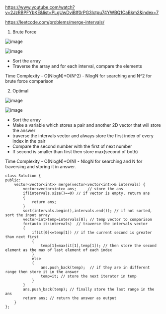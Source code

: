 https://www.youtube.com/watch?v=2JzRBPFYbKE&list=PLgUwDviBIf0rPG3Ictpu74YWBQ1CaBkm2&index=7

https://leetcode.com/problems/merge-intervals/

1. Brute Force

![image](https://user-images.githubusercontent.com/53824950/138491763-0502a964-ac63-4abf-a6a8-8f428027c87e.png)

![image](https://user-images.githubusercontent.com/53824950/138491914-0387275e-61eb-45af-b1bb-78f776f1060f.png)
 
- Sort the array
- Traverse the array and for each interval, compare the elements

Time Complexity - O(NlogN)+O(N^2) - NlogN for searching and N^2 for brute force comparison

2. Optimal

![image](https://user-images.githubusercontent.com/53824950/138492691-2f6c6a07-8c46-41fd-8198-a8c4dfa49831.png)

![image](https://user-images.githubusercontent.com/53824950/138492834-f9c60ec6-ceb2-48f9-846a-fcb3b656bfb2.png)

- Sort the array
- Make a variable which stores a pair and another 2D vector that will store the answer
- traverse the intervals vector and always store the first index of every index in the pair 
- Compare the second number with the first of next number 
- If second is smaller than first then store max(second of both)

Time Complexity - O(NlogN)+O(N) - NlogN for searching and N for traversing and storing it in answer.

```
class Solution {
public:
    vector<vector<int>> merge(vector<vector<int>>& intervals) {
        vector<vector<int>> ans;     // store the ans
        if(intervals.size()==0) // if vector is empty, return ans
        {
            return ans;
        }
        sort(intervals.begin(),intervals.end()); // if not sorted, sort the input array 
        vector<int>temp=intervals[0]; // temp vector to comparison
        for(auto it:intervals)  // traverse the intervals vector
        {
            if(it[0]<=temp[1]) // if the current second is greater than next first
            {
                temp[1]=max(it[1],temp[1]); // then store the second element as the max of last element of each index
            }
            else
            {
                ans.push_back(temp);  // if they are in different range then store it in the answer 
                temp=it; // store the next iterator in temp
            }
        }
        ans.push_back(temp); // finally store the last range in the ans
        return ans; // return the answer as output
    }
};
```

